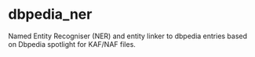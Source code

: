 # dbpedia_ner
Named Entity Recogniser (NER) and entity linker to dbpedia entries based on Dbpedia spotlight for KAF/NAF files.
